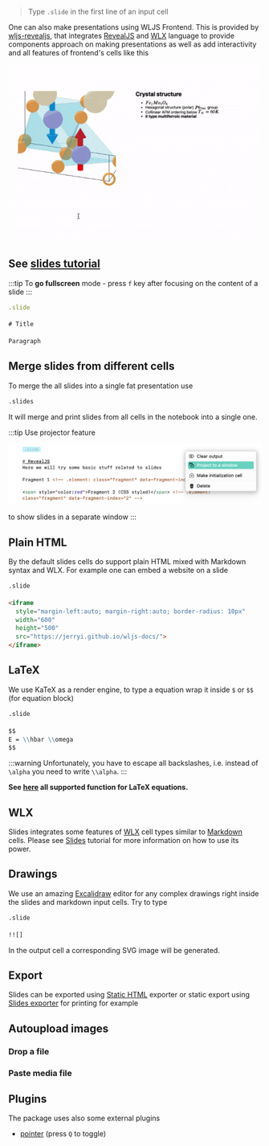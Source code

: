 > Type `.slide` in the first line of an input cell



One can also make presentations using WLJS Frontend. This is provided by [wljs-revealjs](https://github.com/JerryI/wljs-revealjs), that integrates [RevealJS](https://revealjs.com) and [WLX](frontend/Cell%20types/WLX.md) language to provide components approach on making presentations as well as add interactivity and all features of frontend's cells like this

<div style={{'text-align':'center'}}>

![](../../imgs/ezgif.com-optimize-15.gif)

</div>

## See [slides tutorial](frontend/Advanced/Slides/Slides.md)

:::tip
To __go fullscreen__ mode - press `f` key after focusing on the content of a slide
:::

```jsx
.slide

# Title

Paragraph
```

## Merge slides from different cells
To merge the all slides into a single fat presentation use

```md
.slides

```

It will merge and print slides from all cells in the notebook into a single one.

:::tip
Use projector feature

![](../../imgs/Screenshot%202024-03-13%20at%2019.25.16.png)

to show slides in a separate window
:::

## Plain HTML
By the default slides cells do support plain HTML mixed with Markdown syntax and WLX. For example one can embed a website on a slide

```markdown
.slide

<iframe
  style="margin-left:auto; margin-right:auto; border-radius: 10px"
  width="600"
  height="500"
  src="https://jerryi.github.io/wljs-docs/">
</iframe>
```

## LaTeX
We use KaTeX as a render engine, to type a equation wrap it inside `$` or `$$` (for equation block)

```markdown
.slide

$$
E = \\hbar \\omega
$$
```

:::warning
Unfortunately, you have to escape all backslashes, i.e. instead of `\alpha` you need to write `\\alpha`.
:::

__See [here](https://katex.org/docs/supported.html) all supported function for LaTeX equations.__



## WLX
Slides integrates some features of [WLX](frontend/Cell%20types/WLX.md) cell types similar to [Markdown](frontend/Cell%20types/Markdown.md) cells. Please see [Slides](frontend/Advanced/Slides/Slides.md) tutorial for more information on how to use its power.

## Drawings
We use an amazing [Excalidraw](https://excalidraw.com/) editor for any complex drawings right inside the slides and markdown input cells. Try to type

```markdown
.slide

!![]
```

In the output cell a corresponding SVG image will be generated.

## Export
Slides can be exported using [Static HTML](frontend/Exporting/Static%20HTML.md) exporter or static export using [Slides exporter](frontend/Reference/Slides/Slides.md) for printing for example

## Autoupload images
### Drop a file

### Paste media file

## Plugins
The package uses also some external plugins
- [pointer](https://github.com/burnpiro/reveal-pointer) (press `Q` to toggle)

